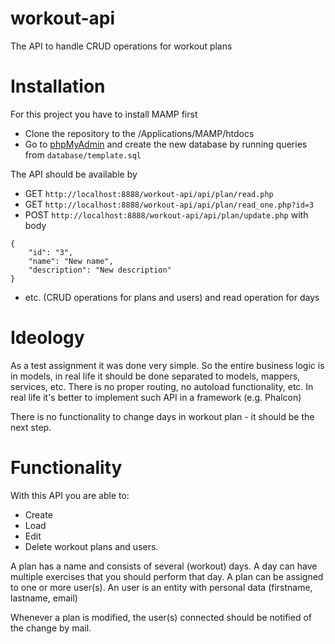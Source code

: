 # workout-api
The API to handle CRUD operations for workout plans

# Installation
For this project you have to install MAMP first

- Clone the repository to the /Applications/MAMP/htdocs
- Go to [phpMyAdmin](http://localhost:8888/phpMyAdmin) and create the new 
  database by running queries from `database/template.sql`

The API should be available by 
- GET `http://localhost:8888/workout-api/api/plan/read.php` 
- GET `http://localhost:8888/workout-api/api/plan/read_one.php?id=3`
- POST `http://localhost:8888/workout-api/api/plan/update.php` with body 
```
{
	"id": "3",
	"name": "New name",
	"description": "New description"
}
```
- etc. (CRUD operations for plans and users) and read operation for days

# Ideology
As a test assignment it was done very simple. 
So the entire business logic is in models, in real life it should be done separated to models, mappers, services, etc.
There is no proper routing, no autoload functionality, etc.
In real life it's better to implement such API in a framework (e.g. Phalcon)

There is no functionality to change days in workout plan - it should be the next step.

# Functionality

With this API you are able to:
- Create
- Load
- Edit
- Delete
workout plans and users.

A plan has a name and consists of several (workout) days.
A day can have multiple exercises that you should perform that day.
A plan can be assigned to one or more user(s).
An user is an entity with personal data (firstname, lastname, email)

Whenever a plan is modified, the user(s) connected should be notified of the change by mail.
